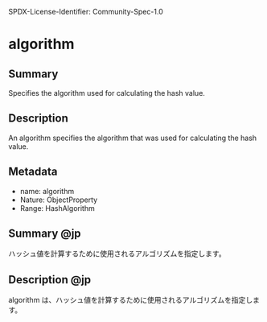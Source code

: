SPDX-License-Identifier: Community-Spec-1.0

# algorithm

## Summary

Specifies the algorithm used for calculating the hash value.

## Description

An algorithm specifies the algorithm that was used for calculating the hash
value.

## Metadata

- name: algorithm
- Nature: ObjectProperty
- Range: HashAlgorithm

## Summary @jp

ハッシュ値を計算するために使用されるアルゴリズムを指定します。  

## Description @jp

algorithm は、ハッシュ値を計算するために使用されるアルゴリズムを指定します。  
